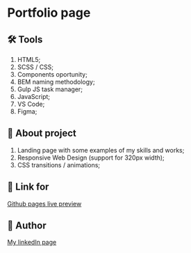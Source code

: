 # Portfolio page

## 🛠 Tools

1. HTML5;
2. SCSS / CSS;
3. Components oportunity;
4. BEM naming methodology;
5. Gulp JS task manager;
6. JavaScript;
7. VS Code;
8. Figma;

## 📑 About project

1. Landing page with some examples of my skills and works;
2. Responsive Web Design (support for 320px width);
3. CSS transitions / animations;

## 🔗 Link for

[Github pages live preview](https://valerii-frontend.github.io/portfolio/dist/)

## 👤 Author

[My linkedIn page](https://www.linkedin.com/in/valerii-lozghachov/)
